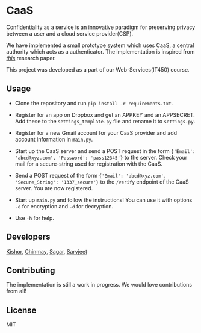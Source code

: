 # CaaS

Confidentiality as a service is an innovative paradigm for preserving privacy between a user and a cloud service provider(CSP).

We have implemented a small prototype system which uses CaaS, a central authority which acts as a authenticator. The implementation is inspired from [*this*](http://ieeexplore.ieee.org/stamp/stamp.jsp?tp=&arnumber=6295970) research paper.

This project was developed as a part of our Web-Services(IT450) course.

## Usage

* Clone the repository and run `pip install -r requirements.txt`. 

* Register for an app on Dropbox and get an APPKEY and an APPSECRET. Add these to the `settings_template.py` file and rename it to `settings.py`.

* Register for a new Gmail account for your CaaS provider and add account information in `main.py`.

* Start up the CaaS server and send a POST request in the form `{'Email': 'abcd@xyz.com', 'Password': 'pass12345'}` to the server. Check your mail for a secure-string used for registration with the CaaS.

* Send a POST request of the form `{'Email': 'abcd@xyz.com', 'Secure_String': '1337_secure'}` to the `/verify` endpoint of the CaaS server. You are now registered.

* Start up `main.py` and follow the instructions! You can use it with options `-e` for encryption and `-d` for decryption. 

* Use `-h` for help.

## Developers

[Kishor](https://github.com/therealkbhat),
[Chinmay](https://github.com/chinmaydd),
[Sagar](https://github.com/gitsagar),
[Sarvjeet](https://github.com/sssarvjeet)

## Contributing

The implementation is still a work in progress. We would love contributions from all!

## License

MIT
